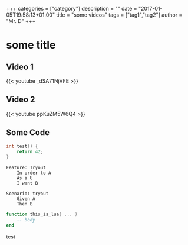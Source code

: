 +++
categories = ["category"]
description = ""
date = "2017-01-05T19:58:13+01:00"
title = "some videos"
tags = ["tag1","tag2"]
author = "Mr. D"
+++

some title
==========

Video 1
-------

{{< youtube _dSA71NjVFE >}}

<!--more-->

Video 2
-------

{{< youtube ppKuZM5W6Q4 >}}

Some Code
---------


```cpp
int test() {
    return 42;
}
```

```gherkin
Feature: Tryout
    In order to A
    As a U
    I want B

Scenario: tryout
    Given A
    Then B
```

```lua
function this_is_lua( ... )
    -- body
end
```

test